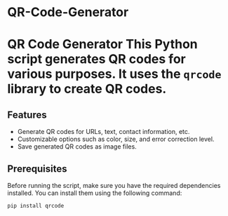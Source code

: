 # QR-Code-Generator
# QR Code Generator  This Python script generates QR codes for various purposes. It uses the `qrcode` library to create QR codes. 

## Features
- Generate QR codes for URLs, text, contact information, etc.
- Customizable options such as color, size, and error correction level.
- Save generated QR codes as image files.

## Prerequisites
Before running the script, make sure you have the required dependencies installed. You can install them using the following command:
```bash
pip install qrcode
